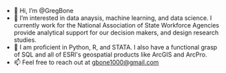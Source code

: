 - 👋 Hi, I’m @GregBone
- 👀 I’m interested in data anaysis, machine learning, and data science. I currently work for the National Association of State Workforce Agencies
  provide analytical support for our decision makers, and design research studies.
- 🧰 I am proficient in Python, R, and STATA. I also have a functional grasp of SQL and all of ESRI's geospatial products like ArcGIS and ArcPro. 
- 📫 Feel free to reach out at gbone1000@gmail.com 

